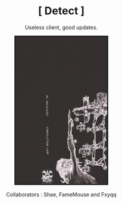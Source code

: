 <div align="center">
  
# [ Detect ]
  
Useless client, good updates.
  
<img src="https://github.com/qe7/Detect-Client/blob/main/Logo.png?1" alt="logo" width="50%" />
  
Collaborators : Shae, FameMouse and Fxyqq
